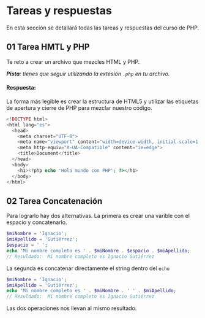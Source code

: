 # Tareas y respuestas
En esta sección se detallará todas las tareas y respuestas del curso de PHP.

## 01 Tarea HMTL y PHP
Te reto a crear un archivo que mezcles HTML y PHP. 

***Pista**: tienes que seguir utilizando la extesión `.php` en tu archivo.*

#### Respuesta:
La forma más legible es crear la estructura de HTML5 y utilizar las etiquetas de apertura y cierre de PHP para mezclar nuestro código.

``` php
<!DOCTYPE html>
<html lang="es">
  <head>
    <meta charset="UTF-8">
    <meta name="viewport" content="width=device-width, initial-scale=1.0">
    <meta http-equiv="X-UA-Compatible" content="ie=edge">
    <title>Document</title>
  </head>
  <body>
    <h1><?php echo 'Hola mundo con PHP'; ?></h1>
  </body>
</html>
```

## 02 Tarea Concatenación
Para lograrlo hay dos alternativas. La primera es crear una varible con el espacio y concatenarlo.
``` php
$miNombre = 'Ignacio';
$miApellido = 'Gutiérrez';
$espacio = ' ';
echo 'Mi nombre completo es ' . $miNombre . $espacio . $miApellido; 
// Resuldado:  Mi nombre completo es Ignacio Gutiérrez
```

La segunda es concatenar directamente el string dentro del `echo`
``` php
$miNombre = 'Ignacio';
$miApellido = 'Gutiérrez';
echo 'Mi nombre completo es ' . $miNombre . ' ' . $miApellido; 
// Resuldado:  Mi nombre completo es Ignacio Gutiérrez
```
Las dos operaciones nos llevan al mismo resultado.